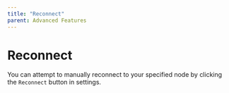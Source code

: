 ```yaml
---
title: "Reconnect"
parent: Advanced Features
---
```


# Reconnect

You can attempt to manually reconnect to your specified node by clicking the `Reconnect` button in settings.
